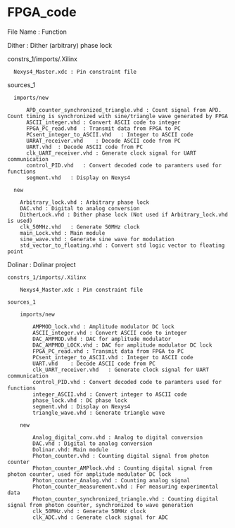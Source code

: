 # FPGA_code

File Name  :   Function

Dither    :    Dither (arbitrary) phase lock

  constrs_1/imports/.Xilinx

      Nexys4_Master.xdc : Pin constraint file

  sources_1
  
      imports/new
      
          APD_counter_synchronized_triangle.vhd	: Count signal from APD. Count timing is synchronized with sine/triangle wave generated by FPGA
          ASCII_integer.vhd	: Convert ASCII code to integer
          FPGA_PC_read.vhd	: Transmit data from FPGA to PC          
          PCsent_integer_to_ASCII.vhd	: Integer to ASCII code	          
          UARAT_receiver.vhd	: Decode ASCII code from PC          
          UART.vhd	: Decode ASCII code from PC	          
          clk_UART_receiver.vhd	: Generate clock signal for UART communication	          
          control_PID.vhd	: Convert decoded code to paramters used for functions	          
          segment.vhd	: Display on Nexys4	          
      
      new
      
        Arbitrary_lock.vhd : Arbitrary phase lock
        DAC.vhd	: Digital to analog conversion         
        DitherLock.vhd : Dither phase lock (Not used if Arbitrary_lock.vhd is used)
        clk_50MHz.vhd	: Generate 50MHz clock	         
        main_Lock.vhd : Main module
        sine_wave.vhd : Generate sine wave for modulation
        std_vector_to_floating.vhd : Convert std logic vector to floating point

Dolinar   :    Dolinar project

    constrs_1/imports/.Xilinx
    
        Nexys4_Master.xdc : Pin constraint file
        
    sources_1    
        
        imports/new
            
            AMPMOD_lock.vhd	: Amplitude modulator DC lock
            ASCII_integer.vhd : Convert ASCII code to integer
            DAC_AMPMOD.vhd : DAC for amplitude modulator
            DAC_AMPMOD_LOCK.vhd : DAC for amplitude modulator DC lock
            FPGA_PC_read.vhd : Transmit data from FPGA to PC
            PCsent_integer_to_ASCII.vhd	: Integer to ASCII code
            UART.vhd	: Decode ASCII code from PC	
            clk_UART_receiver.vhd	: Generate clock signal for UART communication
            control_PID.vhd	: Convert decoded code to paramters used for functions
            integer_ASCII.vhd : Convert integer to ASCII code
            phase_lock.vhd : DC phase lock
            segment.vhd : Display on Nexys4
            triangle_wave.vhd : Generate triangle wave
            
        new
        
            Analog_digital_conv.vhd : Analog to digital conversion
            DAC.vhd : Digital to analog conversion
            Dolinar.vhd: Main module
            Photon_counter.vhd : Counting digital signal from photon counter
            Photon_counter_AMPlock.vhd : Counting digital signal from photon counter, used for amplitude modulator DC lock
            Photon_counter_Analog.vhd : Counting analog signal
            Photon_counter_measurement.vhd : For measuring experimental data
            Photon_counter_synchronized_triangle.vhd : Counting digital signal from photon counter, synchronized to wave generation
            clk_50MHz.vhd : Generate 50MHz clock
            clk_ADC.vhd : Generate clock signal for ADC
        
        
        
